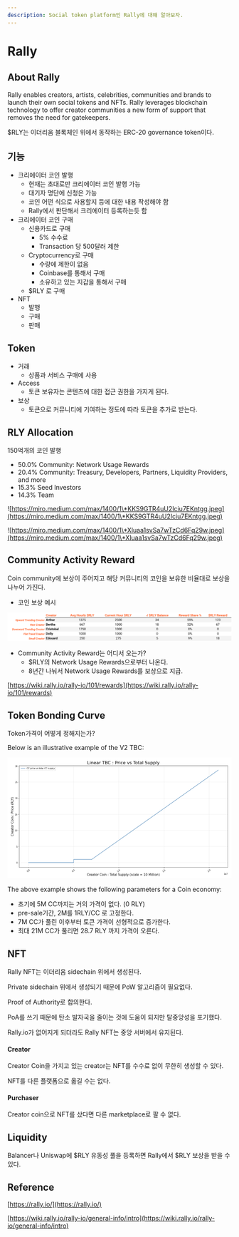 ```yaml
---
description: Social token platform인 Rally에 대해 알아보자.
---
```


# Rally

## About Rally

Rally enables creators, artists, celebrities, communities and brands to launch their own social tokens and NFTs. Rally leverages blockchain technology to offer creator communities a new form of support that removes the need for gatekeepers.

$RLY는 이더리움 블록체인 위에서 동작하는 ERC-20 governance token이다.

## 기능

* 크리에이터 코인 발행
  * 현재는 초대로만 크리에이터 코인 발행 가능
  * 대기자 명단에 신청은 가능
  * 코인 어떤 식으로 사용할지 등에 대한 내용 작성해야 함
  * Rally에서 판단해서 크리에이터 등록하는듯 함
* 크리에이터 코인 구매
  * 신용카드로 구매
    * 5% 수수료
    * Transaction 당 500달러 제한
  * Cryptocurrency로 구매
    * 수량에 제한이 없음
    * Coinbase를 통해서 구매
    * 소유하고 있는 지갑을 통해서 구매
  * $RLY 로 구매
* NFT
  * 발행
  * 구매
  * 판매

## Token

* 거래
  * 상품과 서비스 구매에 사용
* Access
  * 토큰 보유자는 콘텐츠에 대한 접근 권한을 가지게 된다.
* 보상
  * 토큰으로 커뮤니티에 기여하는 정도에 따라 토큰을 추가로 받는다.

## RLY Allocation

150억개의 코인 발행

* 50.0% Community: Network Usage Rewards
* 20.4% Community: Treasury, Developers, Partners, Liquidity Providers, and more
* 15.3% Seed Investors
* 14.3% Team

![https://miro.medium.com/max/1400/1\*KKS9GTR4uU2Iciu7EKntgg.jpeg](https://miro.medium.com/max/1400/1\*KKS9GTR4uU2Iciu7EKntgg.jpeg)

![https://miro.medium.com/max/1400/1\*Xluaa1svSa7wTzCd6Fq29w.jpeg](https://miro.medium.com/max/1400/1\*Xluaa1svSa7wTzCd6Fq29w.jpeg)

## Community Activity Reward

Coin community에 보상이 주어지고 해당 커뮤니티의 코인을 보유한 비율대로 보상을 나누어 가진다.

* 코인 보상 예시

![](<../.gitbook/assets/Untitled (1) (1).png>)

* Community Activity Reward는 어디서 오는가?
  * $RLY의 Network Usage Rewards으로부터 나온다.
  * 8년간 나눠서 Network Usage Rewards를 보상으로 지급.

[https://wiki.rally.io/rally-io/101/rewards](https://wiki.rally.io/rally-io/101/rewards)

## Token Bonding Curve

Token가격이 어떻게 정해지는가?

Below is an illustrative example of the V2 TBC:

![](<../.gitbook/assets/image (32) (1).png>)

The above example shows the following parameters for a Coin economy:

* 초기에 5M CC까지는 거의 가격이 없다. (0 RLY)
* pre-sale기간, 2M를 1RLY/CC 로 고정한다.
* 7M CC가 풀린 이후부터 토큰 가격이 선형적으로 증가한다.
* 최대 21M CC가 풀리면 28.7 RLY 까지 가격이 오른다.

## NFT

Rally NFT는 이더리움 sidechain 위에서 생성된다.

Private sidechain 위에서 생성되기 때문에 PoW 알고리즘이 필요없다.

Proof of Authority로 합의한다.

PoA를 쓰기 때문에 탄소 발자국을 줄이는 것에 도움이 되지만 탈중앙성을 포기했다.

Rally.io가 없어지게 되더라도 Rally NFT는 중앙 서버에서 유지된다.

#### Creator

Creator Coin을 가지고 있는 creator는 NFT를 수수료 없이 무한히 생성할 수 있다.

NFT를 다른 플랫폼으로 옮길 수는 없다.

#### Purchaser

Creator coin으로 NFT를 샀다면 다른 marketplace로 팔 수 없다.

## Liquidity

Balancer나 Uniswap에 $RLY 유동성 풀을 등록하면 Rally에서 $RLY 보상을 받을 수 있다.

## Reference

[https://rally.io/](https://rally.io/)

[https://wiki.rally.io/rally-io/general-info/intro](https://wiki.rally.io/rally-io/general-info/intro)
